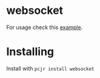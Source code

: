 # websocket
For usage check this [example](https://github.com/CJR-Org/ccjr/blob/master/examples/websocket.cjr).

# Installing
Install with `pcjr install websocket`